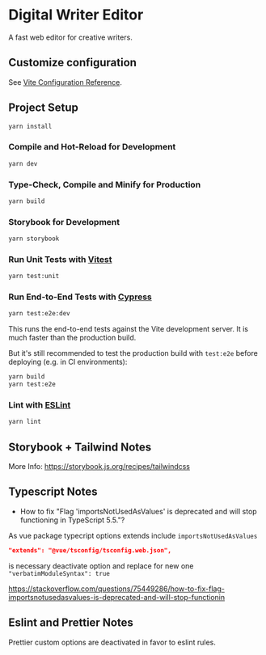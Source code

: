 # Digital Writer Editor

A fast web editor for creative writers.


## Customize configuration

See [Vite Configuration Reference](https://vitejs.dev/config/).

## Project Setup

```sh
yarn install
```

### Compile and Hot-Reload for Development

```sh
yarn dev
```

### Type-Check, Compile and Minify for Production

```sh
yarn build
```

### Storybook for Development

```sh
yarn storybook
```

### Run Unit Tests with [Vitest](https://vitest.dev/)

```sh
yarn test:unit
```

### Run End-to-End Tests with [Cypress](https://www.cypress.io/)

```sh
yarn test:e2e:dev
```

This runs the end-to-end tests against the Vite development server.
It is much faster than the production build.

But it's still recommended to test the production build with `test:e2e` before deploying (e.g. in CI environments):

```sh
yarn build
yarn test:e2e
```

### Lint with [ESLint](https://eslint.org/)

```sh
yarn lint
```

## Storybook +  Tailwind Notes

More Info:
https://storybook.js.org/recipes/tailwindcss

## Typescript Notes

* How to fix "Flag 'importsNotUsedAsValues' is deprecated and will stop functioning in TypeScript 5.5."?

As vue package typecript options extends include `importsNotUsedAsValues` 

``` json
"extends": "@vue/tsconfig/tsconfig.web.json",
```

is necessary deactivate option and replace for new one `"verbatimModuleSyntax": true`

https://stackoverflow.com/questions/75449286/how-to-fix-flag-importsnotusedasvalues-is-deprecated-and-will-stop-functionin

## Eslint and Prettier Notes

Prettier custom options are deactivated in favor to eslint rules.